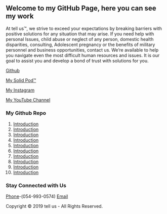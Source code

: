 ## **Welcome to my GitHub Page, here you can see my work**

At tell us™, we strive to exceed your expectations by breaking barriers with positive solutions for any situation that may arise. If you need help with personal Issues, child abuse or neglect of any person, domestic health disparities, consulting, Adolescent pregnancy or the benefits of military personnel and business opportunities, contact us. We’re available to help you navigate even the most difficult human resources and issues. It is our goal to assist you and develop a bond of trust with solutions for you.





[Github](https://github.com/yididiel7)


[My Solid Pod™](https://yididiel7.solid.community/)


[My Instagram](https://www.instagram.com/tyrone.hills2/?hl=en)


[My YouTube Channel](http://www.youtube.com/c/TyroneHillsmbw/)




### My Github Repo



01. [Introduction](https://github.com/yididiel7/yididiel7.github.io/edit/master/index.md)
02. [Introduction](https://github.com/yididiel7/yididiel7.github.io/edit/master/index.md)
03. [Introduction](https://github.com/yididiel7/yididiel7.github.io/edit/master/index.md)
04. [Introduction](https://github.com/yididiel7/yididiel7.github.io/edit/master/index.md)
05. [Introduction](https://github.com/yididiel7/yididiel7.github.io/edit/master/index.md)
06. [Introduction](https://github.com/yididiel7/yididiel7.github.io/edit/master/index.md)
07. [Introduction](https://github.com/yididiel7/yididiel7.github.io/edit/master/index.md)
08. [Introduction](https://github.com/yididiel7/yididiel7.github.io/edit/master/index.md)
09. [Introduction](https://github.com/yididiel7/yididiel7.github.io/edit/master/index.md)
10. [Introduction](https://github.com/yididiel7/yididiel7.github.io/edit/master/index.md)


### Stay Connected with Us

[Phone](612-888-5073)-(054-993-0574)
[Email](mobw4u@gmail.com)

Copyright © 2019 tell us - All Rights Reserved.


